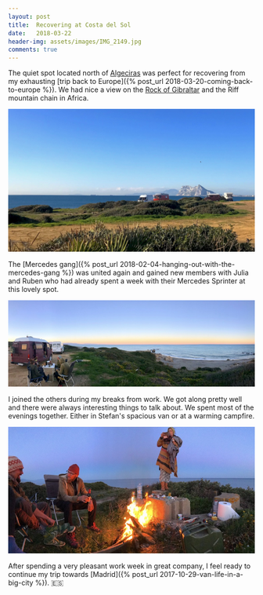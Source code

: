 ```yaml
---
layout: post
title:  Recovering at Costa del Sol
date:   2018-03-22
header-img: assets/images/IMG_2149.jpg
comments: true
---
```


The quiet spot located north of [Algeciras](https://www.google.com/maps/place/Algeciras,+Cádiz,+Spain/) was perfect for recovering from my exhausting [trip back to Europe]({% post_url 2018-03-20-coming-back-to-europe %}). We had nice a view on the [Rock of Gibraltar](https://www.google.com/maps/place/Rock+of+Gibraltar/) and the Riff mountain chain in Africa.

![View to the Rock of Gibraltar and the Riff mountain chain](/assets/images/IMG_2149.jpg)

The [Mercedes gang]({% post_url 2018-02-04-hanging-out-with-the-mercedes-gang %}) was united again and gained new members with Julia and Ruben who had already spent a week with their Mercedes Sprinter at this lovely spot.

![The Mercedes gang with new members](/assets/images/IMG_2154.jpg)

I joined the others during my breaks from work. We got along pretty well and there were always interesting things to talk about. We spent most of the evenings together. Either in Stefan's spacious van or at a warming campfire.

![Campfire](/assets/images/IMG_2148.jpg)

After spending a very pleasant work week in great company, I feel ready to continue my trip towards [Madrid]({% post_url 2017-10-29-van-life-in-a-big-city %}). :es:
